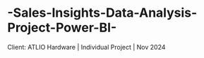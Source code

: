 # -Sales-Insights-Data-Analysis-Project-Power-BI-
Client: ATLIO Hardware | Individual Project | Nov 2024
